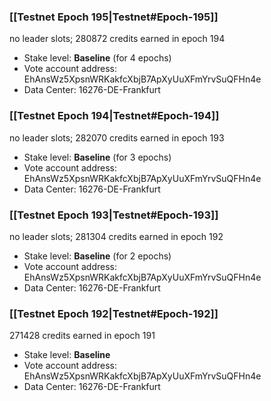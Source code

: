 ### [[Testnet Epoch 195|Testnet#Epoch-195]]
no leader slots; 280872 credits earned in epoch 194
* Stake level: **Baseline** (for 4 epochs)
* Vote account address: EhAnsWz5XpsnWRKakfcXbjB7ApXyUuXFmYrvSuQFHn4e
* Data Center: 16276-DE-Frankfurt
### [[Testnet Epoch 194|Testnet#Epoch-194]]
no leader slots; 282070 credits earned in epoch 193
* Stake level: **Baseline** (for 3 epochs)
* Vote account address: EhAnsWz5XpsnWRKakfcXbjB7ApXyUuXFmYrvSuQFHn4e
* Data Center: 16276-DE-Frankfurt
### [[Testnet Epoch 193|Testnet#Epoch-193]]
no leader slots; 281304 credits earned in epoch 192
* Stake level: **Baseline** (for 2 epochs)
* Vote account address: EhAnsWz5XpsnWRKakfcXbjB7ApXyUuXFmYrvSuQFHn4e
* Data Center: 16276-DE-Frankfurt
### [[Testnet Epoch 192|Testnet#Epoch-192]]
271428 credits earned in epoch 191
* Stake level: **Baseline**
* Vote account address: EhAnsWz5XpsnWRKakfcXbjB7ApXyUuXFmYrvSuQFHn4e
* Data Center: 16276-DE-Frankfurt